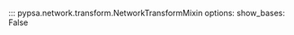 <!--
SPDX-FileCopyrightText: PyPSA Contributors

SPDX-License-Identifier: CC-BY-4.0
-->

::: pypsa.network.transform.NetworkTransformMixin
    options:
        show_bases: False
